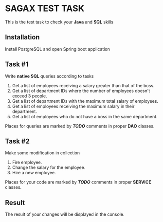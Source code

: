 # SAGAX TEST TASK
This is the test task to check your **Java** and **SQL** skills

## Installation
Install PostgreSQL and open Spring boot application

## Task #1

Write **native SQL** queries according to tasks
1) Get a list of employees receiving a salary greater than that of the boss.
2) Get a list of department IDs where the number of employees doesn't exceed 3 people.
3) Get a list of department IDs with the maximum total salary of employees.
4) Get a list of employees receiving the maximum salary in their department.
5) Get a list of employees who do not have a boss in the same department.

Places for queries are marked by ***TODO*** comments in proper **DAO** classes.

## Task #2

Make some modification in collection
1) Fire employee.
2) Change the salary for the employee.
3) Hire a new employee.

Places for your code are marked by ***TODO*** comments in proper **SERVICE** classes.

## Result

The result of your changes will be displayed in the console.
